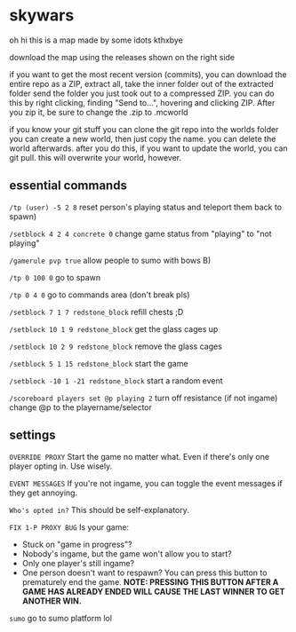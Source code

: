 # skywars
oh hi this is a map made by some idots kthxbye


download the map using the releases shown on the right side

if you want to get the most recent version (commits), you can download the entire repo as a ZIP,
extract all,
take the inner folder out of the extracted folder
send the folder you just took out to a compressed ZIP. you can do this by right clicking, finding "Send to...", hovering and clicking ZIP.
After you zip it, be sure to change the .zip to .mcworld

if you know your git stuff
you can clone the git repo into the worlds folder
you can create a new world, then just copy the name. you can delete the world afterwards.
after you do this, if you want to update the world, you can git pull. this will overwrite your world, however.


## essential commands

`/tp (user) -5 2 8` reset person's playing status and teleport them back to spawn)

`/setblock 4 2 4 concrete 0` change game status from "playing" to "not playing"

`/gamerule pvp true` allow people to sumo with bows B)

`/tp 0 100 0` go to spawn

`/tp 0 4 0` go to commands area (don't break pls)

`/setblock 7 1 7 redstone_block` refill chests ;D

`/setblock 10 1 9 redstone_block` get the glass cages up

`/setblock 10 2 9 redstone_block` remove the glass cages

`/setblock 5 1 15 redstone_block` start the game

`/setblock -10 1 -21 redstone_block` start a random event

`/scoreboard players set @p playing 2` turn off resistance (if not ingame)
change @p to the playername/selector

## settings

`OVERRIDE PROXY`
Start the game no matter what. Even if there's only one player opting in.
Use wisely.

`EVENT MESSAGES`
If you're not ingame, you can toggle the event messages if they get annoying.

`Who's opted in?`
This should be self-explanatory.

`FIX 1-P PROXY BUG`
Is your game:
- Stuck on "game in progress"?
- Nobody's ingame, but the game won't allow you to start?
- Only one player's still ingame?
- One person doesn't want to respawn?
You can press this button to prematurely end the game.
**NOTE: PRESSING THIS BUTTON AFTER A GAME HAS ALREADY ENDED WILL CAUSE THE LAST WINNER TO GET ANOTHER WIN.**

`sumo`
go to sumo platform lol
